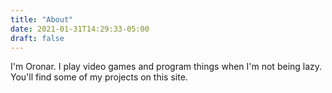 ```yaml
---
title: "About"
date: 2021-01-31T14:29:33-05:00
draft: false
---
```


I'm Oronar. I play video games and program things when I'm not being lazy. You'll find some of my projects on this site.